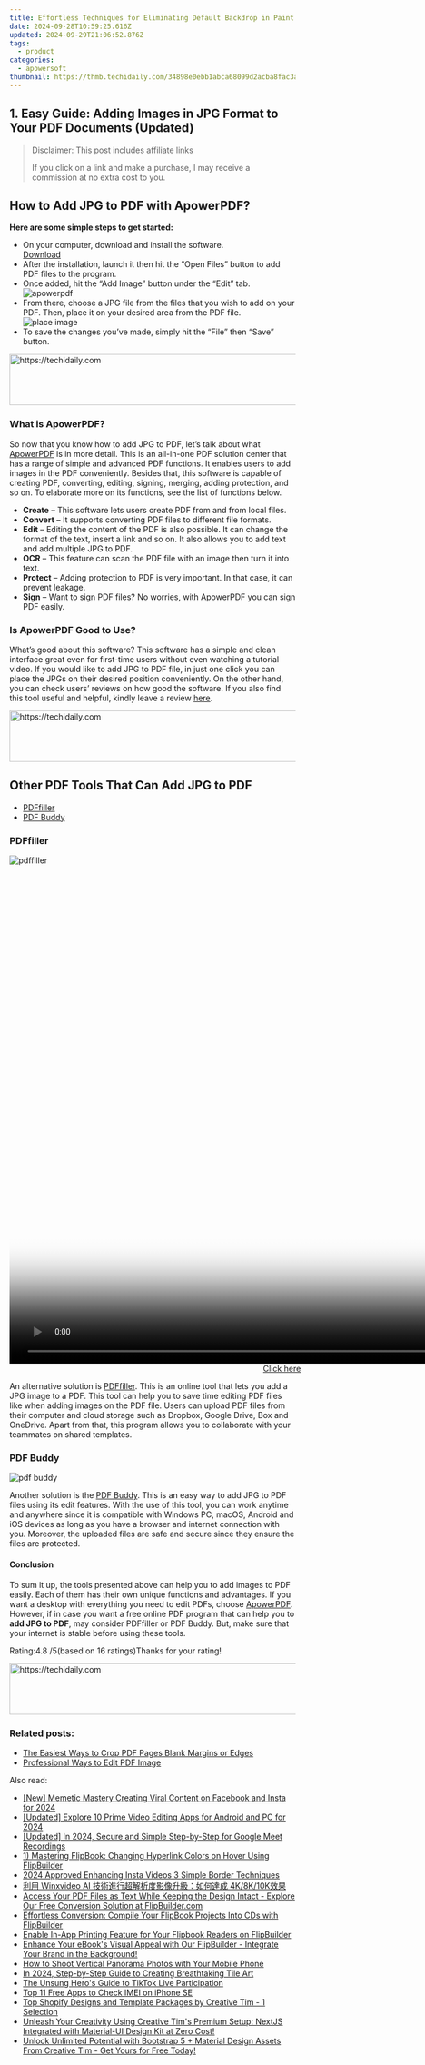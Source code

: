 ```yaml
---
title: Effortless Techniques for Eliminating Default Backdrop in Paint App
date: 2024-09-28T10:59:25.616Z
updated: 2024-09-29T21:06:52.876Z
tags:
  - product
categories:
  - apowersoft
thumbnail: https://thmb.techidaily.com/34898e0ebb1abca68099d2acba8fac3a4c33b87872f768fed60cc168fcf66601.jpg
---
```


## 1. Easy Guide: Adding Images in JPG Format to Your PDF Documents (Updated)

>  Disclaimer: This post includes affiliate links
>
>  If you click on a link and make a purchase, I may receive a commission at no extra cost to you.
>

## How to Add JPG to PDF with ApowerPDF?

**Here are some simple steps to get started:**

* On your computer, download and install the software.  
[Download](https://tools.techidaily.com/apowersoft/products/)
* After the installation, launch it then hit the “Open Files” button to add PDF files to the program.
* Once added, hit the “Add Image” button under the “Edit” tab.  
![apowerpdf](https://www.apowersoft.com//webusupload.aoscdn.com/apowercom/wp-content/uploads/2020/07/add-image.jpg.webp)
* From there, choose a JPG file from the files that you wish to add on your PDF. Then, place it on your desired area from the PDF file.  
![place image](https://www.apowersoft.com//webusupload.aoscdn.com/apowercom/wp-content/uploads/2020/07/place-jpg.jpg.webp)
* To save the changes you’ve made, simply hit the “File” then “Save” button.

<!-- affiliate ads begin -->
<a href="https://appsumo.8odi.net/c/5597632/2037474/7443" target="_top" id="2037474">
  <img src="//a.impactradius-go.com/display-ad/7443-2037474" border="0" alt="https://techidaily.com" width="728" height="90"/>
</a>
<img height="0" width="0" src="https://appsumo.8odi.net/i/5597632/2037474/7443" style="position:absolute;visibility:hidden;" border="0" />
<!-- affiliate ads end -->

### What is ApowerPDF?

So now that you know how to add JPG to PDF, let’s talk about what [ApowerPDF](https://tools.techidaily.com/apowersoft/apower-pdf/) is in more detail. This is an all-in-one PDF solution center that has a range of simple and advanced PDF functions. It enables users to add images in the PDF conveniently. Besides that, this software is capable of creating PDF, converting, editing, signing, merging, adding protection, and so on. To elaborate more on its functions, see the list of functions below.

* **Create** – This software lets users create PDF from and from local files.
* **Convert** – It supports converting PDF files to different file formats.
* **Edit**  – Editing the content of the PDF is also possible. It can change the format of the text, insert a link and so on. It also allows you to add text and add multiple JPG to PDF.
* **OCR** – This feature can scan the PDF file with an image then turn it into text.
* **Protect** – Adding protection to PDF is very important. In that case, it can prevent leakage.
* **Sign** – Want to sign PDF files? No worries, with ApowerPDF you can sign PDF easily.

### Is ApowerPDF Good to Use?

What’s good about this software? This software has a simple and clean interface great even for first-time users without even watching a tutorial video. If you would like to add JPG to PDF file, in just one click you can place the JPGs on their desired position conveniently. On the other hand, you can check users’ reviews on how good the software. If you also find this tool useful and helpful, kindly leave a review [here](https://www.g2crowd.com/products/apowerpdf/reviews).

<!-- affiliate ads begin -->
<a href="https://wigfever.sjv.io/c/5597632/2014849/22899" target="_top" id="2014849">
  <img src="//a.impactradius-go.com/display-ad/22899-2014849" border="0" alt="https://techidaily.com" width="728" height="90"/>
</a>
<img height="0" width="0" src="https://wigfever.sjv.io/i/5597632/2014849/22899" style="position:absolute;visibility:hidden;" border="0" />
<!-- affiliate ads end -->

## Other PDF Tools That Can Add JPG to PDF

* [PDFfiller](https://tools.techidaily.com/apowersoft/products/)
* [PDF Buddy](https://tools.techidaily.com/apowersoft/products/)

### PDFfiller

![pdffiller](https://www.apowersoft.com//webusupload.aoscdn.com/apowercom/wp-content/uploads/2020/07/add-image-pdffiller.jpg.webp)

<!-- affiliate ads begin -->
<span id="1495277">
					<video width="1536" height="864" style="cursor:pointer"
           poster="//a.impactradius-go.com/display-clicktoplayimage/1495277.png"
           onclick="if(!this.playClicked){this.play();this.setAttribute('controls',true);this.playClicked=true;}">
	   <source src="//a.impactradius-go.com/display-ad/17189-1495277">
	   <img src="//a.impactradius-go.com/display-clicktoplayimage/1495277.png" style="border: none; height: 100%; width: 100%; object-fit: contain">
	</video>
	<div style="width:960px;text-align:center"><a href="javascript:window.open(decodeURIComponent('https%3A%2F%2Ffunwhole.sjv.io%2Fc%2F5597632%2F1495277%2F17189'), '_blank');void(0);">Click here</a></div>
</span>
<img height="0" width="0" src="https://imp.pxf.io/i/5597632/1495277/17189" style="position:absolute;visibility:hidden;" border="0" />
<!-- affiliate ads end -->

An alternative solution is [PDFfiller](https://www.pdffiller.com/en/categories/add-image.htm). This is an online tool that lets you add a JPG image to a PDF. This tool can help you to save time editing PDF files like when adding images on the PDF file. Users can upload PDF files from their computer and cloud storage such as Dropbox, Google Drive, Box and OneDrive. Apart from that, this program allows you to collaborate with your teammates on shared templates.

### PDF Buddy

![pdf buddy](https://www.apowersoft.com//webusupload.aoscdn.com/apowercom/wp-content/uploads/2020/07/add-jpg-using-pdfbuddy.jpg.webp)

Another solution is the [PDF Buddy](https://www.pdfbuddy.com/how-to/add-image-to-pdf). This is an easy way to add JPG to PDF files using its edit features. With the use of this tool, you can work anytime and anywhere since it is compatible with Windows PC, macOS, Android and iOS devices as long as you have a browser and internet connection with you. Moreover, the uploaded files are safe and secure since they ensure the files are protected.

#### Conclusion

To sum it up, the tools presented above can help you to add images to PDF easily. Each of them has their own unique functions and advantages. If you want a desktop with everything you need to edit PDFs, choose [ApowerPDF](https://tools.techidaily.com/apowersoft/apower-pdf/). However, if in case you want a free online PDF program that can help you to **add JPG to PDF**, may consider PDFfiller or PDF Buddy. But, make sure that your internet is stable before using these tools.

Rating:4.8 /5(based on 16 ratings)Thanks for your rating!

<!-- affiliate ads begin -->
<a href="https://appsumo.8odi.net/c/5597632/2151866/7443" target="_top" id="2151866">
  <img src="//a.impactradius-go.com/display-ad/7443-2151866" border="0" alt="https://techidaily.com" width="728" height="90"/>
</a>
<img height="0" width="0" src="https://appsumo.8odi.net/i/5597632/2151866/7443" style="position:absolute;visibility:hidden;" border="0" />
<!-- affiliate ads end -->

### Related posts:

* [The Easiest Ways to Crop PDF Pages Blank Margins or Edges](https://tools.techidaily.com/apowersoft/apower-pdf/)
* [Professional Ways to Edit PDF Image](https://tools.techidaily.com/apowersoft/apower-pdf/)

<ins class="adsbygoogle"
     style="display:block"
     data-ad-format="autorelaxed"
     data-ad-client="ca-pub-7571918770474297"
     data-ad-slot="1223367746"></ins>

<ins class="adsbygoogle"
     style="display:block"
     data-ad-client="ca-pub-7571918770474297"
     data-ad-slot="8358498916"
     data-ad-format="auto"
     data-full-width-responsive="true"></ins>

<span class="atpl-alsoreadstyle">Also read:</span>
<div><ul>
<li><a href="https://instagram-video-recordings.techidaily.com/new-memetic-mastery-creating-viral-content-on-facebook-and-insta-for-2024/"><u>[New] Memetic Mastery Creating Viral Content on Facebook and Insta for 2024</u></a></li>
<li><a href="https://instagram-videos.techidaily.com/updated-explore-10-prime-video-editing-apps-for-android-and-pc-for-2024/"><u>[Updated] Explore 10 Prime Video Editing Apps for Android and PC for 2024</u></a></li>
<li><a href="https://screen-sharing-recording.techidaily.com/updated-in-2024-secure-and-simple-step-by-step-for-google-meet-recordings/"><u>[Updated] In 2024, Secure and Simple Step-by-Step for Google Meet Recordings</u></a></li>
<li><a href="https://fox-pages.techidaily.com/1-mastering-flipbook-changing-hyperlink-colors-on-hover-using-flipbuilder/"><u>1) Mastering FlipBook: Changing Hyperlink Colors on Hover Using FlipBuilder</u></a></li>
<li><a href="https://instagram-video-recordings.techidaily.com/2024-approved-enhancing-insta-videos-3-simple-border-techniques/"><u>2024 Approved Enhancing Insta Videos 3 Simple Border Techniques</u></a></li>
<li><a href="https://solve-news.techidaily.com/1725289012602-winxvideo-ai-4k8k10k/"><u>利用 Winxvideo AI 技術進行超解析度影像升級：如何達成 4K/8K/10K效果</u></a></li>
<li><a href="https://fox-pages.techidaily.com/access-your-pdf-files-as-text-while-keeping-the-design-intact-explore-our-free-conversion-solution-at-flipbuildercom/"><u>Access Your PDF Files as Text While Keeping the Design Intact - Explore Our Free Conversion Solution at FlipBuilder.com</u></a></li>
<li><a href="https://fox-pages.techidaily.com/effortless-conversion-compile-your-flipbook-projects-into-cds-with-flipbuilder/"><u>Effortless Conversion: Compile Your FlipBook Projects Into CDs with FlipBuilder</u></a></li>
<li><a href="https://fox-pages.techidaily.com/enable-in-app-printing-feature-for-your-flipbook-readers-on-flipbuilder/"><u>Enable In-App Printing Feature for Your Flipbook Readers on FlipBuilder</u></a></li>
<li><a href="https://fox-pages.techidaily.com/enhance-your-ebooks-visual-appeal-with-our-flipbuilder-integrate-your-brand-in-the-background/"><u>Enhance Your eBook's Visual Appeal with Our FlipBuilder - Integrate Your Brand in the Background!</u></a></li>
<li><a href="https://extra-tips.techidaily.com/how-to-shoot-vertical-panorama-photos-with-your-mobile-phone/"><u>How to Shoot Vertical Panorama Photos with Your Mobile Phone</u></a></li>
<li><a href="https://extra-support.techidaily.com/in-2024-step-by-step-guide-to-creating-breathtaking-tile-art/"><u>In 2024, Step-by-Step Guide to Creating Breathtaking Tile Art</u></a></li>
<li><a href="https://tiktok-videos.techidaily.com/the-unsung-heros-guide-to-tiktok-live-participation/"><u>The Unsung Hero's Guide to TikTok Live Participation</u></a></li>
<li><a href="https://sim-unlock.techidaily.com/top-11-free-apps-to-check-imei-on-iphone-se-by-drfone-ios/"><u>Top 11 Free Apps to Check IMEI on iPhone SE</u></a></li>
<li><a href="https://fox-pages.techidaily.com/top-shopify-designs-and-template-packages-by-creative-tim-1-selection/"><u>Top Shopify Designs and Template Packages by Creative Tim - 1 Selection</u></a></li>
<li><a href="https://fox-pages.techidaily.com/unleash-your-creativity-using-creative-tims-premium-setup-nextjs-integrated-with-material-ui-design-kit-at-zero-cost/"><u>Unleash Your Creativity Using Creative Tim's Premium Setup: NextJS Integrated with Material-UI Design Kit at Zero Cost!</u></a></li>
<li><a href="https://fox-pages.techidaily.com/unlock-unlimited-potential-with-bootstrap-5-plus-material-design-assets-from-creative-tim-get-yours-for-free-today/"><u>Unlock Unlimited Potential with Bootstrap 5 + Material Design Assets From Creative Tim - Get Yours for Free Today!</u></a></li>
</ul></div>


